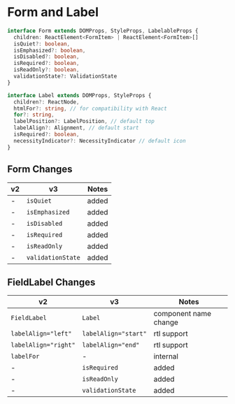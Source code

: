 # Form and Label

```typescript
interface Form extends DOMProps, StyleProps, LabelableProps {
  children: ReactElement<FormItem> | ReactElement<FormItem>[]
  isQuiet?: boolean,
  isEmphasized?: boolean,
  isDisabled?: boolean,
  isRequired?: boolean,
  isReadOnly?: boolean,
  validationState?: ValidationState
}

interface Label extends DOMProps, StyleProps {
  children?: ReactNode,
  htmlFor?: string, // for compatibility with React
  for?: string,
  labelPosition?: LabelPosition, // default top
  labelAlign?: Alignment, // default start
  isRequired?: boolean,
  necessityIndicator?: NecessityIndicator // default icon
}
```

## Form Changes
| **v2**                     | **v3**                     | **Notes**   |
| -------------------------- | -------------------------- | ----------- |
| -                          | `isQuiet`                  | added       |
| -                          | `isEmphasized`             | added       |
| -                          | `isDisabled`               | added       |
| -                          | `isRequired`               | added       |
| -                          | `isReadOnly`               | added       |
| -                          | `validationState`          | added       |

## FieldLabel Changes
| **v2**                     | **v3**                     | **Notes**             |
| -------------------------- | -------------------------- | --------------------- |
| `FieldLabel`               | `Label`                    | component name change |
| `labelAlign="left"`        | `labelAlign="start"`       | rtl support           |
| `labelAlign="right"`       | `labelAlign="end"`         | rtl support           |
| `labelFor`                 | -                          | internal              |
| -                          | `isRequired`               | added                 |
| -                          | `isReadOnly`               | added                 |
| -                          | `validationState`          | added                 |
